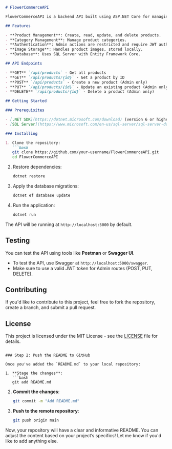 
```markdown
# FlowerCommerceAPI

FlowerCommerceAPI is a backend API built using ASP.NET Core for managing products and categories in an e-commerce platform. The API provides endpoints to handle product CRUD operations, and it supports JWT authentication for admin actions.

## Features

- **Product Management**: Create, read, update, and delete products.
- **Category Management**: Manage product categories.
- **Authentication**: Admin actions are restricted and require JWT authentication.
- **Image Storage**: Handles product images, stored locally.
- **Database**: Uses SQL Server with Entity Framework Core.

## API Endpoints

- **GET** `/api/products` - Get all products
- **GET** `/api/products/{id}` - Get a product by ID
- **POST** `/api/products` - Create a new product (Admin only)
- **PUT** `/api/products/{id}` - Update an existing product (Admin only)
- **DELETE** `/api/products/{id}` - Delete a product (Admin only)

## Getting Started

### Prerequisites

- [.NET SDK](https://dotnet.microsoft.com/download) (version 6 or higher)
- [SQL Server](https://www.microsoft.com/en-us/sql-server/sql-server-downloads) (or use an existing database)

### Installing

1. Clone the repository:
   ```bash
   git clone https://github.com/your-username/FlowerCommerceAPI.git
   cd FlowerCommerceAPI
   ```

2. Restore dependencies:
   ```bash
   dotnet restore
   ```

3. Apply the database migrations:
   ```bash
   dotnet ef database update
   ```

4. Run the application:
   ```bash
   dotnet run
   ```

The API will be running at `http://localhost:5000` by default.

## Testing

You can test the API using tools like **Postman** or **Swagger UI**.

- To test the API, use Swagger at `http://localhost:5000/swagger`.
- Make sure to use a valid JWT token for Admin routes (POST, PUT, DELETE).

## Contributing

If you'd like to contribute to this project, feel free to fork the repository, create a branch, and submit a pull request.

## License

This project is licensed under the MIT License - see the [LICENSE](LICENSE) file for details.
```

### Step 2: Push the README to GitHub

Once you've added the `README.md` to your local repository:

1. **Stage the changes**:
   ```bash
   git add README.md
   ```

2. **Commit the changes**:
   ```bash
   git commit -m "Add README.md"
   ```

3. **Push to the remote repository**:
   ```bash
   git push origin main
   ```

Now, your repository will have a clear and informative README. You can adjust the content based on your project’s specifics! Let me know if you'd like to add anything else.
